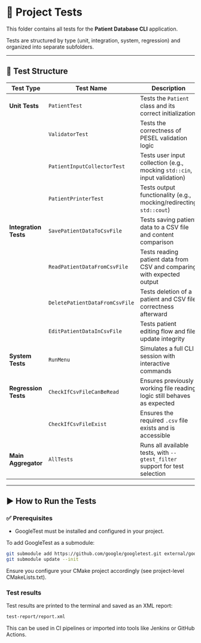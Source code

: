 # 🧪 Project Tests

This folder contains all tests for the **Patient Database CLI** application.

Tests are structured by type (unit, integration, system, regression) and organized into separate subfolders.

---

## 📂 Test Structure

| **Test Type**       | **Test Name**                   | **Description**                                                                 | **State** |
|---------------------|----------------------------------|---------------------------------------------------------------------------------|----------------------------------|
| **Unit Tests**       | `PatientTest`                   | Tests the `Patient` class and its correct initialization                        |Finished|
|                     | `ValidatorTest`                 | Tests the correctness of PESEL validation logic                                |Finished|
|                     | `PatientInputCollectorTest`     | Tests user input collection (e.g., mocking `std::cin`, input validation)       |Finished|
|                     | `PatientPrinterTest`            | Tests output functionality (e.g., mocking/redirecting `std::cout`)             |In progress|
| **Integration Tests**| `SavePatientDataToCsvFile`      | Tests saving patient data to a CSV file and content comparison                 |In progress|
|                     | `ReadPatientDataFromCsvFile`    | Tests reading patient data from CSV and comparing with expected output         |In progress|
|                     | `DeletePatientDataFromCsvFile`  | Tests deletion of a patient and CSV file correctness afterward                 |Not started|
|                     | `EditPatientDataInCsvFile`      | Tests patient editing flow and file update integrity                           |Not started|
| **System Tests**     | `RunMenu`                       | Simulates a full CLI session with interactive commands                         |Not started|
| **Regression Tests** | `CheckIfCsvFileCanBeRead`       | Ensures previously working file reading logic still behaves as expected        |Not started|
|                     | `CheckIfCsvFileExist`           | Ensures the required `.csv` file exists and is accessible                          |Not started|
| **Main Aggregator**  | `AllTests`                     | Runs all available tests, with `--gtest_filter` support for test selection      |Finishe

---

## ▶️ How to Run the Tests

### ✅ Prerequisites

- GoogleTest must be installed and configured in your project.

To add GoogleTest as a submodule:

```bash
git submodule add https://github.com/google/googletest.git external/googletest
git submodule update --init
```

Ensure you configure your CMake project accordingly (see project-level CMakeLists.txt).

### Test results
Test results are printed to the terminal and saved as an XML report:
```bash
test-report/report.xml
```

This can be used in CI pipelines or imported into tools like Jenkins or GitHub Actions.

